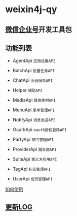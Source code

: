 weixin4j-qy
===========

[微信企业号](http://qydev.weixin.qq.com/wiki/index.php)开发工具包
---------------------------------------------------------------

功能列表
-------

  * AgentApi `应用设置API`

  * BatchApi `批量任务API`

  * ChatApi `会话服务API`

  * Helper `辅助API`

  * MediaApi `媒体素材API`
  
  * MenuApi `菜单管理API`
  
  * NotifyApi `消息发送API`

  * OauthApi `oauth授权登陆API`

  * PartyApi `部门管理API`

  * ProviderApi `服务商API`

  * SuiteApi `第三方应用API`

  * TagApi `标签管理API`
	
  * UserApi `成员管理API`
  

[如何使用](https://github.com/foxinmy/weixin4j/wiki/%E5%A6%82%E4%BD%95%E4%BD%BF%E7%94%A8SDK)

[更新LOG](./CHANGE.md)
----------------------